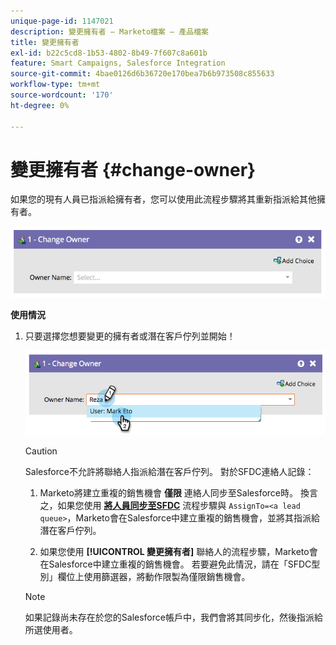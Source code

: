 ```yaml
---
unique-page-id: 1147021
description: 變更擁有者 — Marketo檔案 — 產品檔案
title: 變更擁有者
exl-id: b22c5cd8-1b53-4802-8b49-7f607c8a601b
feature: Smart Campaigns, Salesforce Integration
source-git-commit: 4bae0126d6b36720e170bea7b6b973508c855633
workflow-type: tm+mt
source-wordcount: '170'
ht-degree: 0%

---
```


# 變更擁有者 {#change-owner}

如果您的現有人員已指派給擁有者，您可以使用此流程步驟將其重新指派給其他擁有者。

![](assets/image2014-9-22-15-3a1-3a3.png)

**使用情況**

1. 只要選擇您想要變更的擁有者或潛在客戶佇列並開始！

   ![](assets/image2014-9-22-15-3a1-3a6.png)

   >[!CAUTION]
   >
   >Salesforce不允許將聯絡人指派給潛在客戶佇列。 對於SFDC連絡人記錄：
   >
   >1. Marketo將建立重複的銷售機會 **僅限** 連絡人同步至Salesforce時。 換言之，如果您使用 **[將人員同步至SFDC](/help/marketo/product-docs/core-marketo-concepts/smart-campaigns/salesforce-flow-actions/sync-person-to-sfdc.md)** 流程步驟與 `AssignTo=<a lead queue>`，Marketo會在Salesforce中建立重複的銷售機會，並將其指派給潛在客戶佇列。
   >
   >1. 如果您使用 **[!UICONTROL 變更擁有者]** 聯絡人的流程步驟，Marketo會在Salesforce中建立重複的銷售機會。 若要避免此情況，請在「SFDC型別」欄位上使用篩選器，將動作限製為僅限銷售機會。

   >[!NOTE]
   >
   >如果記錄尚未存在於您的Salesforce帳戶中，我們會將其同步化，然後指派給所選使用者。
